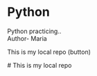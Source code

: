 # Python

Python practicing..<br>
Author- Maria

<p> This is my local repo (button) </p>
# This is my local repo
